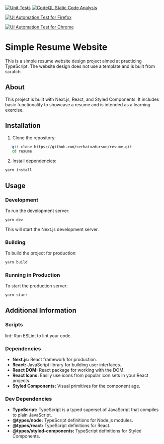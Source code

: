 [![Unit Tests](https://github.com/serhatozdursun/resume/actions/workflows/ci.yml/badge.svg)](https://github.com/serhatozdursun/resume/actions/workflows/ci.yml)
[![CodeQL Static Code Analysis](https://github.com/serhatozdursun/resume/actions/workflows/codeql.yml/badge.svg)](https://github.com/serhatozdursun/resume/actions/workflows/codeql.yml)

[![UI Automation Test for Firefox](https://github.com/serhatozdursun/resume/actions/workflows/ui_firefox_pytest.yml/badge.svg)](https://github.com/serhatozdursun/resume/actions/workflows/ui_firefox_pytest.yml)

[![UI Automation Test for Chrome](https://github.com/serhatozdursun/resume/actions/workflows/ui_chrome_pytest.yml/badge.svg)](https://github.com/serhatozdursun/resume/actions/workflows/ui_chrome_pytest.yml)

# Simple Resume Website

This is a simple resume website design project aimed at practicing TypeScript. The website design does not use a template and is built from scratch.

## About

This project is built with Next.js, React, and Styled Components. It includes basic functionality to showcase a resume and is intended as a learning exercise.

## Installation

1. Clone the repository:

```bash
   git clone https://github.com/serhatozdursun/resume.git
   cd resume
```

2. Install dependencies:

```bash
yarn install
```

## Usage

### Development

To run the development server:

```bash
yarn dev
```

This will start the Next.js development server.

### Building

To build the project for production:

```bash
yarn build
```

### Running in Production

To start the production server:

```bash
yarn start
```

## Additional Information

### Scripts

lint: Run ESLint to lint your code.

### Dependencies

- **Next.js:** React framework for production.
- **React:** JavaScript library for building user interfaces.
- **React DOM:** React package for working with the DOM.
- **React Icons:** Easily use icons from popular icon sets in your React projects.
- **Styled Components:** Visual primitives for the component age.

### Dev Dependencies

- **TypeScript:** TypeScript is a typed superset of JavaScript that compiles to plain JavaScript.
- **@types/node:** TypeScript definitions for Node.js modules.
- **@types/react:** TypeScript definitions for React.
- **@types/styled-components:** TypeScript definitions for Styled Components.
